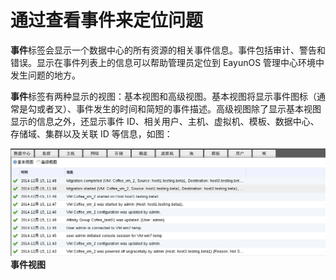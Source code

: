 # 通过查看事件来定位问题

**事件**标签会显示一个数据中心的所有资源的相关事件信息。事件包括审计、警告和错误。显示在事件列表上的信息可以帮助管理员定位到
 EayunOS 管理中心环境中发生问题的地方。

**事件**标签有两种显示的视图：基本视图和高级视图。基本视图将显示事件图标（通常是勾或者叉）、事件发生的时间和简短的事件描述。高级视图除了显示基本视图显示的信息之外，还显示事件
ID、相关用户、主机、虚拟机、模板、数据中心、存储域、集群以及关联 ID
等信息，如图：

![事件视图](../images/data-center-event-view.png)
**事件视图**


